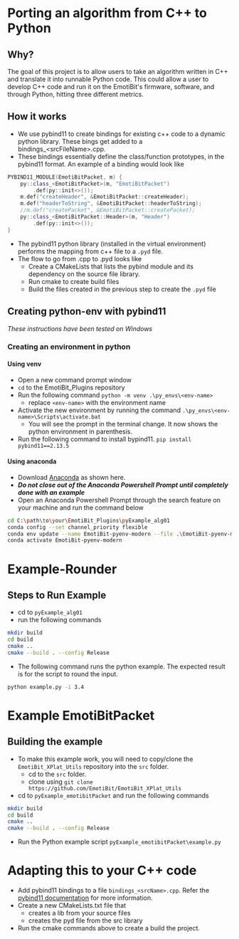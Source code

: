 # Porting an algorithm from C++ to Python

## Why?
The goal of this project is to allow users to take an algorithm written in C++ and translate it into runnable Python code.
This could allow a user to develop C++ code and run it on the EmotiBit's firmware, software, and through Python, hitting three different metrics.

## How it works
- We use pybind11 to create bindings for existing c++ code to a dynamic python library. These bings get added to a bindings_\<srcFileName\>.cpp.
- These bindings essentially define the class/function prototypes, in the pybind11 format. An example of a binding would look like
```c++
PYBIND11_MODULE(EmotiBitPacket, m) {
	py::class_<EmotiBitPacket>(m, "EmotiBitPacket")
		.def(py::init<>());
	m.def("createHeader", &EmotiBitPacket::createHeader);
	m.def("headerToString", &EmotiBitPacket::headerToString);
	//m.def("createPacket", &EmotiBitPacket::createPacket); 
	py::class_<EmotiBitPacket::Header>(m, "Header")
		.def(py::init<>());
}
```
- The pybind11 python library (installed in the virtual environment) performs the mapping from c++ file to a `.pyd` file.
- The flow to go from .cpp to .pyd looks like
  - Create a CMakeLists that lists the pybind module and its dependency on the source file library.
  - Run cmake to create build files
  - Build the files created in the previous step to create the `.pyd` file


## Creating python-env with pybind11
_These instructions have been tested on Windows_

### Creating an environment in python
#### Using venv
- Open a new command prompt window
- `cd` to the EmotiBit_Plugins repository
- Run the following command `python -m venv .\py_envs\<env-name>`
  - replace `<env-name>` with the environment name
- Activate the new environment by running the command `.\py_envs\<env-name>\Scripts\activate.bat`
  - You will see the prompt in the terminal change. It now shows the python environment in parenthesis.
- Run the following command to install bypind11. `pip install pybind11==2.13.5`

#### Using anaconda
- Download [Anaconda](https://www.anaconda.com/download/) as shown here.
- ***Do not close out of the Anaconda Powershell Prompt until completely done with an example***
- Open an Anaconda Powershell Prompt through the search feature on your machine and run the command below
```bash
cd C:\path\to\your\EmotiBit_Plugins\pyExample_alg01
conda config --set channel_priority flexible
conda env update --name EmotiBit-pyenv-modern --file .\EmotiBit-pyenv-modern.yml
conda activate EmotiBit-pyenv-modern
```

# Example-Rounder 
## Steps to Run Example

- cd to `pyExample_alg01`
- run the following commands
```bash
mkdir build
cd build
cmake ..
cmake --build . --config Release
```
- The following command runs the python example. The expected result is for the script to round the input.
```bash
python example.py -i 3.4
```

# Example EmotiBitPacket
## Building the example
- To make this example work, you will need to copy/clone the `EmotiBit_XPlat_Utils` repository into the `src` folder.
  - cd to the `src` folder.
  - clone using `git clone https://github.com/EmotiBit/EmotiBit_XPlat_Utils`
- cd to `pyExample_emotibitPacket` and run the following commands
```bash
mkdir build
cd build
cmake ..
cmake --build . --config Release
```
- Run the Python example script `pyExample_emotibitPacket\example.py` 

# Adapting this to your C++ code
- Add pybind11 bindings to a file `bindings_<srcName>.cpp`. Refer the [pybind11 documentation](https://pybind11.readthedocs.io/en/stable/basics.html) for more information.
- Create a new CMakeLists.txt file that
  - creates a lib from your source files
  - creates the pyd file from the src library
- Run the cmake commands above to create a build the project.

